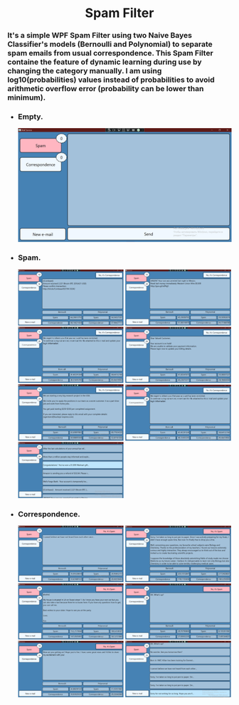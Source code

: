 <h1 align="center">
  Spam Filter
</h1>
<h3>
  It's a simple WPF Spam Filter using two Naive Bayes Classifier's models (Bernoulli and Polynomial) to separate spam emails from usual correspondence. This    Spam Filter containe the feature of dynamic learning during use by changing the category manually. I am using log10(probabilities) values instead of probabilities to avoid arithmetic overflow error (probability can be lower than minimum).
</h3>
<ul>
  <li>
    <h3>Empty.</h3>
    <p>
      <img src="https://github.com/NotGasaiYuno/SpamFilter/blob/main/Attachments/1.PNG" />
    </p>
  </li>
  <li>
    <h3>Spam.</h3>
    <p>
      <img src="https://github.com/NotGasaiYuno/SpamFilter/blob/main/Attachments/2.png" width="49.5%" />
      <img src="https://github.com/NotGasaiYuno/SpamFilter/blob/main/Attachments/3.PNG" width="49.5%" />
      <img src="https://github.com/NotGasaiYuno/SpamFilter/blob/main/Attachments/4.PNG" width="49.5%" />
      <img src="https://github.com/NotGasaiYuno/SpamFilter/blob/main/Attachments/5.PNG" width="49.5%" />
      <img src="https://github.com/NotGasaiYuno/SpamFilter/blob/main/Attachments/6.PNG" width="49.5%" />
      <img src="https://github.com/NotGasaiYuno/SpamFilter/blob/main/Attachments/4.PNG" width="49.5%" />
      <img src="https://github.com/NotGasaiYuno/SpamFilter/blob/main/Attachments/13.PNG" width="49.5%" />
    </p>
  </li>
  <li>
    <h3>Correspondence.</h3>
    <p>
      <img src="https://github.com/NotGasaiYuno/SpamFilter/blob/main/Attachments/7.PNG" width="49.5%" />
      <img src="https://github.com/NotGasaiYuno/SpamFilter/blob/main/Attachments/8.PNG" width="49.5%" />
      <img src="https://github.com/NotGasaiYuno/SpamFilter/blob/main/Attachments/11.PNG" width="49.5%" />
      <img src="https://github.com/NotGasaiYuno/SpamFilter/blob/main/Attachments/14.PNG" width="49.5%" />
      <img src="https://github.com/NotGasaiYuno/SpamFilter/blob/main/Attachments/15.PNG" width="49.5%" />
      <img src="https://github.com/NotGasaiYuno/SpamFilter/blob/main/Attachments/10.PNG" width="49.5%" />
    </p>
  </li>
</ul>
